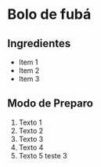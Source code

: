 # Bolo de fubá 

## Ingredientes

-   Item 1
-   Item 2
-   Item 3

## Modo de Preparo

1.  Texto 1
2.  Texto 2
3.  Texto 3
4.  Texto 4
5. Texto 5
teste 3